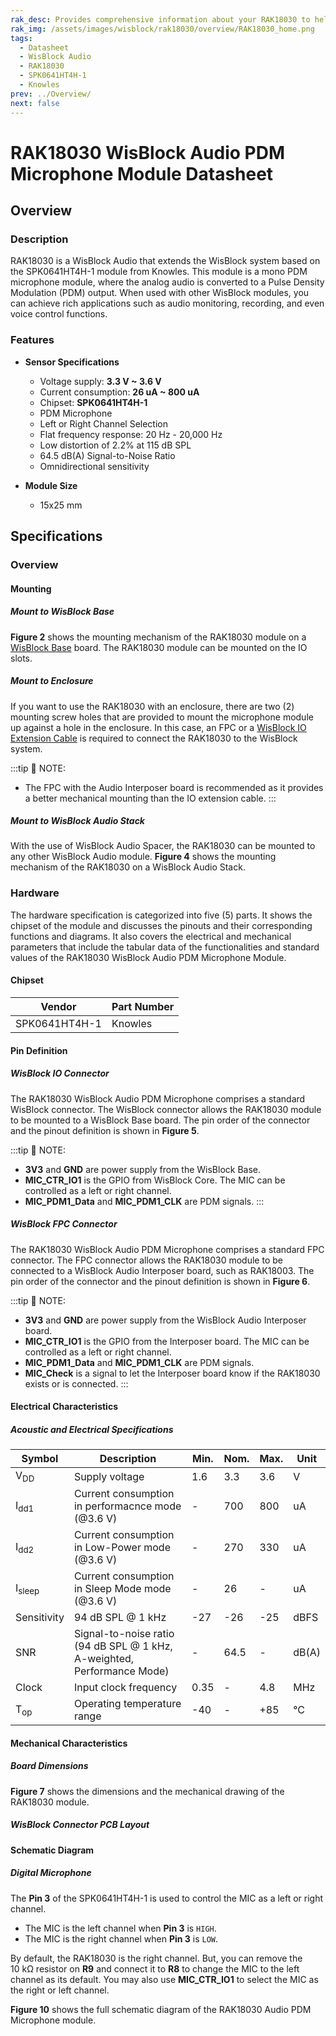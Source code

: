 ```yaml
---
rak_desc: Provides comprehensive information about your RAK18030 to help you use it. This information includes technical specifications, characteristics, and requirements, and it also discusses the device components.
rak_img: /assets/images/wisblock/rak18030/overview/RAK18030_home.png
tags:
  - Datasheet
  - WisBlock Audio
  - RAK18030
  - SPK0641HT4H-1
  - Knowles
prev: ../Overview/
next: false
---
```


# RAK18030 WisBlock Audio PDM Microphone Module Datasheet

## Overview

### Description

RAK18030 is a WisBlock Audio that extends the WisBlock system based on the SPK0641HT4H-1 module from Knowles. This module is a mono PDM microphone module, where the analog audio is converted to a Pulse Density Modulation (PDM) output. When used with other WisBlock modules, you can achieve rich applications such as audio monitoring, recording, and even voice control functions.

### Features

* **Sensor Specifications**
    * Voltage supply: **3.3&nbsp;V ~ 3.6&nbsp;V**
    * Current consumption: **26&nbsp;uA ~ 800&nbsp;uA**
    * Chipset: **SPK0641HT4H-1**
    * PDM Microphone
    * Left or Right Channel Selection
    * Flat frequency response: 20&nbsp;Hz - 20,000&nbsp;Hz
    * Low distortion of 2.2% at 115&nbsp;dB SPL
    * 64.5&nbsp;dB(A) Signal-to-Noise Ratio
    * Omnidirectional sensitivity
    
* **Module Size**
    * 15x25&nbsp;mm

## Specifications

### Overview

<rk-img
  src="/assets/images/wisblock/rak18030/datasheet/rak18030.png"
  width="40%"
  caption="RAK18030 WisBlock Audio PDM Microphone Module top and bottom view"
/>

#### Mounting

##### Mount to WisBlock Base

**Figure 2** shows the mounting mechanism of the RAK18030 module on a [WisBlock Base](https://docs.rakwireless.com/Product-Categories/WisBlock/#wisblock-base) board. The RAK18030 module can be mounted on the IO slots.

<rk-img
  src="/assets/images/wisblock/rak18030/datasheet/rak18030-mount.png"
  width="50%"
  caption="RAK18030 mount to WisBlock Base"
/>

##### Mount to Enclosure

If you want to use the RAK18030 with an enclosure, there are two (2) mounting screw holes that are provided to mount the microphone module up against a hole in the enclosure. In this case, an FPC or a [WisBlock IO Extension Cable](/Product-Categories/WisBlock/RAK19008/Overview/) is required to connect the RAK18030 to the WisBlock system.

:::tip 📝 NOTE:
- The FPC with the Audio Interposer board is recommended as it provides a better mechanical mounting than the IO extension cable.
:::

<rk-img
  src="/assets/images/wisblock/rak18030/datasheet/rak18030-enclosure.png"
  width="50%"
  caption="RAK18030 mount to the enclosure"
/>

##### Mount to WisBlock Audio Stack

With the use of WisBlock Audio Spacer, the RAK18030 can be mounted to any other WisBlock Audio module. **Figure 4** shows the mounting mechanism of the RAK18030 on a WisBlock Audio Stack.

<rk-img
  src="/assets/images/wisblock/rak18030/datasheet/rak18030-audiostack.png"
  width="50%"
  caption="RAK18030 mount to WisBlock Audio Stack"
/>

### Hardware

The hardware specification is categorized into five (5) parts. It shows the chipset of the module and discusses the pinouts and their corresponding functions and diagrams. It also covers the electrical and mechanical parameters that include the tabular data of the functionalities and standard values of the RAK18030 WisBlock Audio PDM Microphone Module.


#### Chipset

| Vendor        | Part Number |
| ------------- | ----------- |
| SPK0641HT4H-1 | Knowles     |

#### Pin Definition

##### WisBlock IO Connector

The RAK18030 WisBlock Audio PDM Microphone comprises a standard WisBlock connector. The WisBlock connector allows the RAK18030 module to be mounted to a WisBlock Base board. The pin order of the connector and the pinout definition is shown in **Figure 5**.

<rk-img
  src="/assets/images/wisblock/rak18030/datasheet/rak18030-pinouts.png"
  width="70%"
  caption="RAK18030 WisBlock Module pinout diagram"
/>

:::tip 📝 NOTE:
- **3V3** and **GND** are power supply from the WisBlock Base.
- **MIC_CTR_IO1** is the GPIO from WisBlock Core. The MIC can be controlled as a left or right channel.
- **MIC_PDM1_Data** and **MIC_PDM1_CLK** are PDM signals.
:::

##### WisBlock FPC Connector

The RAK18030 WisBlock Audio PDM Microphone comprises a standard FPC connector. The FPC connector allows the RAK18030 module to be connected to a WisBlock Audio Interposer board, such as RAK18003. The pin order of the connector and the pinout definition is shown in **Figure 6**.

<rk-img
  src="/assets/images/wisblock/rak18030/datasheet/rak18030-fpc.png"
  width="40%"
  caption="RAK18030 FPC connector pinout diagram"
/>

:::tip 📝 NOTE:
- **3V3** and **GND** are power supply from the WisBlock Audio Interposer board.
- **MIC_CTR_IO1** is the GPIO from the Interposer board. The MIC can be controlled as a left or right channel.
- **MIC_PDM1_Data** and **MIC_PDM1_CLK** are PDM signals.
- **MIC_Check** is a signal to let the Interposer board know if the RAK18030 exists or is connected.
:::


#### Electrical Characteristics

##### Acoustic and Electrical Specifications

| Symbol            | Description                                                                       | Min. | Nom. | Max. | Unit  |
| ----------------- | --------------------------------------------------------------------------------- | ---- | ---- | ---- | ----- |
| V<sub>DD</sub>    | Supply voltage                                                                    | 1.6  | 3.3  | 3.6  | V     |
| I<sub>dd1</sub>   | Current consumption in performacnce mode (@3.6&nbsp;V)                            | -    | 700  | 800  | uA    |
| I<sub>dd2</sub>   | Current consumption in Low-Power mode (@3.6&nbsp;V)                               | -    | 270  | 330  | uA    |
| I<sub>sleep</sub> | Current consumption in Sleep Mode mode (@3.6&nbsp;V)                              | -    | 26   | -    | uA    |
| Sensitivity       | 94&nbsp;dB SPL @ 1&nbsp;kHz                                                       | -27  | -26  | -25  | dBFS  |
| SNR               | Signal-to-noise ratio (94&nbsp;dB SPL @ 1&nbsp;kHz, A-weighted, Performance Mode) | -    | 64.5 | -    | dB(A) |
| Clock             | Input clock frequency                                                             | 0.35 | -    | 4.8  | MHz   |
| T<sub>op</sub>    | Operating temperature range                                                       | -40  | -    | +85  | °C    |

#### Mechanical Characteristics

##### Board Dimensions

**Figure 7** shows the dimensions and the mechanical drawing of the RAK18030 module.   

<rk-img
  src="/assets/images/wisblock/rak18030/datasheet/rak18030-dim.png"
  width="60%"
  caption="RAK18030 WisBlock Sensor mechanical drawing"
/>

##### WisBlock Connector PCB Layout

<rk-img
  src="/assets/images/wisblock/rak18030/datasheet/wisblock-conn.png"
  width="100%"
  caption="WisBlock Connector PCB footprint and recommendations"
/>


#### Schematic Diagram

##### Digital Microphone

The **Pin 3** of the SPK0641HT4H-1 is used to control the MIC as a left or right channel. 

- The MIC is the left channel when **Pin 3** is `HIGH`.
- The MIC is the right channel when **Pin 3** is `LOW`. 

By default, the RAK18030 is the right channel. But, you can remove the 10&nbsp;kΩ resistor on **R9** and connect it to **R8** to change the MIC to the left channel as its default. You may also use **MIC_CTR_IO1** to select the MIC as the right or left channel.  

<rk-img
  src="/assets/images/wisblock/rak18030/datasheet/rak18030-mic.png"
  width="60%"
  caption="RAK18030 WisBlock Digital Microphone schematic diagram"
/>

**Figure 10** shows the full schematic diagram of the RAK18030 Audio PDM Microphone module.

<rk-img
  src="/assets/images/wisblock/rak18030/datasheet/rak18030-schem.png"
  width="100%"
  caption="RAK18030 schematic diagram"
/>

